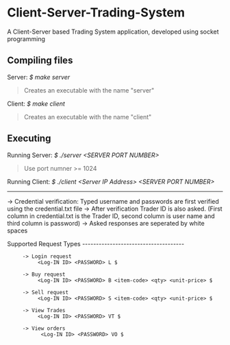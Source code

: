 # Client-Server-Trading-System

A Client-Server based Trading System application, developed using socket programming

Compiling files
--------------------------------------------------------
Server:
*$ make server*
>Creates an executable with the name  "server"
    
Client:
*$ make client*
 >Creates an executable with the name "client"

Executing 
--------------------------------------------------------
Running Server:
*$ ./server \<SERVER PORT NUMBER>*
>Use port numner >= 1024

Running Client: 
*$ ./client \<Server IP Address> \<SERVER PORT NUMBER>*

********************************************************
-> Credential verification: Typed username and passwords are first verified using the credential.txt file
-> After verification Trader ID is also asked. (First column in credential.txt is the Trader ID, second column is user name and third column is password)
-> Asked responses are seperated by white spaces 

Supported Request Types -------------------------------------
```
     -> Login request
          <Log-IN ID> <PASSWORD> L $

     -> Buy request
          <Log-IN ID> <PASSWORD> B <item-code> <qty> <unit-price> $

     -> Sell request
          <Log-IN ID> <PASSWORD> S <item-code> <qty> <unit-price> $

     -> View Trades
          <Log-IN ID> <PASSWORD> VT $

     -> View orders
           <Log-IN ID> <PASSWORD> VO $
```

